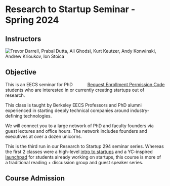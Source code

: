 # Research to Startup Seminar - Spring 2024

## Instructors

![Trevor Darrell, Prabal Dutta, Ali Ghodsi, Kurt Keutzer, Andy Konwinski,
Andrew Krioukov, Ion Stoica](images/instructors-research-to-startup-sp24.png)

## Objective

<div style="float:right">
<a class="apply-button" href="https://forms.gle/nQg1vmNfGFcCMfp97">Request
Enrollment Permission Code</a>
</div>

This is an EECS seminar for PhD students who are interested in or currently
creating startups out of research.

This class is taught by Berkeley EECS Professors and PhD alumni experienced in
starting deeply technical companies around industry-defining technologies.

We will connect you to a large network of PhD and faculty founders via guest
lectures and office hours. The network includes founders and executives at over
a dozen unicorns.

This is the third run in our Research to Startup 294 seminar series. Whereas
the first 2 classes were a high-level [intro to startups](/intro-sp22) and a
YC-inspired [launchpad](/launchpad-sp23) for students already working on startups,
this course is more of a traditional reading + discussion group and guest speaker
series.

## Course Admission

<!--<div class="centerer-container">
<a class="apply-button" href="https://docs.google.com/forms/d/e/1FAIpQLScjmBWPXlD70tZYMatvR3ayI3Y5j8j8uoRm2_1cSkXGm5thSg/viewform">Apply For Launchpad</a>
</div>-->

